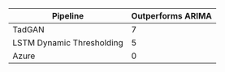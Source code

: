 | Pipeline                  |  Outperforms ARIMA |
|---------------------------|--------------------|
| TadGAN					|		   7		 |
| LSTM Dynamic Thresholding |          5         |
| Azure                     |          0         |
